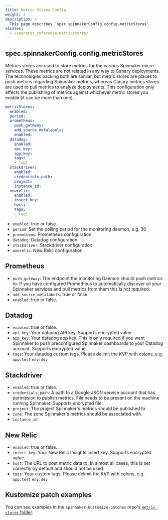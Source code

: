 ```yaml
---
title: Metric Stores Config
weight: 2
description: >
  This page describes `spec.spinnakerConfig.config.metricStores`.
aliases:
  - /operator_reference/metricstores/
---
```



## spec.spinnakerConfig.config.metricStores

Metrics stores are used to store metrics for the various Spinnaker micro-services. These metrics are not related in any way to Canary deployments. The technologies backing both are similar, but metric stores are places to push metrics regarding Spinnaker metrics, whereas Canary metrics stores are used to pull metrics to analyze deployments. This configuration only affects the publishing of metrics against whichever metric stores you enable (it can be more than one).


```yaml
metricStores:
  enabled:
  period:
  prometheus:
    push_gateway:
    add_source_metalabels:
    enabled:
  datadog:
    enabled:
    api_key:
    app_key:
    tags:
    - tag1
  stackdriver:
    enabled:
    credentials_path:
    project:
    instance_id:
  newrelic:
    enabled:
    insert_key:
    host:
    tags:
    - tag1
```

- `enabled`: true or false.
- `period`: Set the polling period for the monitoring daemon, e.g. 30
- `prometheus`: Prometheus configuration
- `datadog`: Datadog configuration
- `stackdriver`: Stackdriver configuration
- `newrelic`: New Relic configuration

## Prometheus

- `push_gateway`: The endpoint the monitoring Daemon should push metrics to. If you have configured Prometheus to automatically discover all your Spinnaker services and pull metrics from them this is not required.
- `add_source_metalabels`: true or false.
- `enabled`: true or false.

## Datadog

- `enabled`: true or false.
- `api_key`: Your datadog API key. Supports encrypted value.
- `app_key`: Your datadog app key. This is only required if you want Spinnaker to push preconfigured Spinnaker dashboards to your Datadog account. Supports encrypted value.
- `tags`: Your datadog custom tags. Please delimit the KVP with colons, e.g. `app:test` `env:dev`

## Stackdriver

- `enabled`: true or false.
- `credentials_path`: A path to a Google JSON service account that has permission to publish metrics. File needs to be present on the machine running Spinnaker. Supports encrypted file.
- `project`: The project Spinnaker's metrics should be published to.
- `zone`: The zone Spinnaker's metrics should be associated with.
- `instance_id`:

## New Relic

- `enabled`: true or false.
- `insert_key`: Your New Relic Insights insert key. Supports encrypted value.
- `host`: The URL to post metric data to. In almost all cases, this is set correctly by default and should not be used.
- `tags`: Your custom tags. Please delimit the KVP with colons, e.g. `app:test` `env:dev`

## Kustomize patch examples

You can see examples in the `spinnaker-kustomize-patches` repo's [`metric-stores` folder](https://github.com/armory/spinnaker-kustomize-patches/tree/master/accounts/metric-stores).